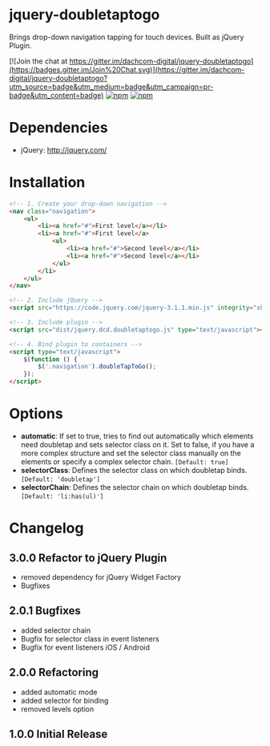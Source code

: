 jquery-doubletaptogo
============

Brings drop-down navigation tapping for touch devices. Built as jQuery Plugin.


[![Join the chat at https://gitter.im/dachcom-digital/jquery-doubletaptogo](https://badges.gitter.im/Join%20Chat.svg)](https://gitter.im/dachcom-digital/jquery-doubletaptogo?utm_source=badge&utm_medium=badge&utm_campaign=pr-badge&utm_content=badge)
[![npm](https://img.shields.io/npm/v/jquery-doubletaptogo.svg)](https://www.npmjs.com/package/jquery-doubletaptogo)
[![npm](https://img.shields.io/bower/v/jquery-doubletaptogo.svg)](https://www.npmjs.com/package/jquery-doubletaptogo)

Dependencies
============
- jQuery: http://jquery.com/

Installation
============

```html
<!-- 1. Create your drop-down navigation -->
<nav class="navigation">
    <ul>
        <li><a href="#">First level</a></li>
        <li><a href="#">First level</a>
            <ul>
                <li><a href="#">Second level</a></li>
                <li><a href="#">Second level</a></li>
            </ul>
        </li>
    </ul>
</nav>

<!-- 2. Include jQuery -->
<script src="https://code.jquery.com/jquery-3.1.1.min.js" integrity="sha256-hVVnYaiADRTO2PzUGmuLJr8BLUSjGIZsDYGmIJLv2b8=" crossorigin="anonymous"></script>

<!-- 3. Include plugin -->
<script src="dist/jquery.dcd.doubletaptogo.js" type="text/javascript"></script>

<!-- 4. Bind plugin to containers -->
<script type="text/javascript">
    $(function () {
        $('.navigation').doubleTapToGo();
    });
</script>
```

Options
============

- **automatic**: If set to true, tries to find out automatically which elements need doubletap and sets selector class on it. Set to false, if you have a more complex structure and set the selector class manually on the elements or specify a complex selector chain. `[Default: true]`
- **selectorClass**: Defines the selector class on which doubletap binds. `[Default: 'doubletap']`
- **selectorChain**: Defines the selector chain on which doubletap binds. `[Default: 'li:has(ul)']`

Changelog
============
3.0.0 Refactor to jQuery Plugin
-----------------
* removed dependency for jQuery Widget Factory
* Bugfixes

2.0.1 Bugfixes
-----------------
* added selector chain
* Bugfix for selector class in event listeners
* Bugfix for event listeners iOS / Android

2.0.0 Refactoring
-----------------
* added automatic mode
* added selector for binding
* removed levels option

1.0.0 Initial Release
---------------------
